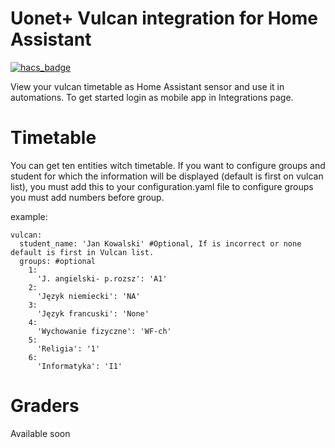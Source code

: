# Uonet+ Vulcan integration for Home Assistant

[![hacs_badge](https://img.shields.io/badge/HACS-Custom-orange.svg)](https://github.com/custom-components/hacs)

View your vulcan timetable as Home Assistant sensor and use it in automations. To get started login as mobile app in Integrations page.

# Timetable
You can get ten entities witch timetable. 
If you want to configure groups and student for which the information will be displayed (default is first on vulcan list), you must add this to your configuration.yaml file to configure groups you must add numbers before group.  
  
example:
```
vulcan:
  student_name: 'Jan Kowalski' #Optional, If is incorrect or none default is first in Vulcan list.
  groups: #optional
    1:
      'J. angielski- p.rozsz': 'A1'
    2:
      'Język niemiecki': 'NA'
    3:
      'Język francuski': 'None' 
    4:
      'Wychowanie fizyczne': 'WF-ch'
    5:
      'Religia': '1'
    6:
      'Informatyka': 'I1'
```
# Graders
Available soon
